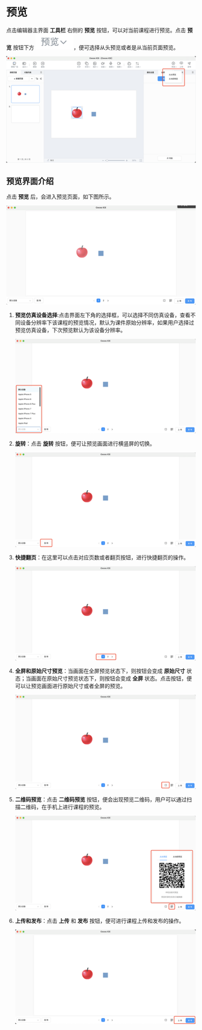 # 预览

点击编辑器主界面 **工具栏** 右侧的 **预览** 按钮，可以对当前课程进行预览。点击 **预览** 按钮下方 ![点击区域](img/selectedpreview1.png)，便可选择从头预览或者是从当前页面预览。

![预览方式选择](img/selectedpreview2.png)

## 预览界面介绍

点击 **预览** 后，会进入预览页面，如下图所示。

![预览界面](img/preview.png)

1. **预览仿真设备选择**:点击界面左下角的选择框，可以选择不同仿真设备，查看不同设备分辨率下该课程的预览情况，默认为课件原始分辨率，如果用户选择过预览仿真设备，下次预览默认为该设备分辨率。

    ![分辨率选择](img/resolution.png)

2. **旋转**：点击 **旋转** 按钮，便可让预览画面进行横竖屏的切换。

    ![旋转](img/rotate.png)

3. **快捷翻页**：在这里可以点击对应页数或者翻页按钮，进行快捷翻页的操作。

    ![快捷翻页](img/pageturning.png)

4. **全屏和原始尺寸预览**：当画面在全屏预览状态下，则按钮会变成 **原始尺寸** 状态；当画面在原始尺寸预览状态下，则按钮会变成 **全屏** 状态。点击按钮，便可以让预览画面进行原始尺寸或者全屏的预览。

    ![全屏或原始尺寸预览](img/fullscreen.png)

5. **二维码预览**：点击 **二维码预览** 按钮，便会出现预览二维码，用户可以通过扫描二维码，在手机上进行课程的预览。

    ![二维码预览](img/QRcode.png)

6. **上传和发布**：点击 **上传** 和 **发布** 按钮，便可进行课程上传和发布的操作。

    ![上传和发布](img/publish.png)
